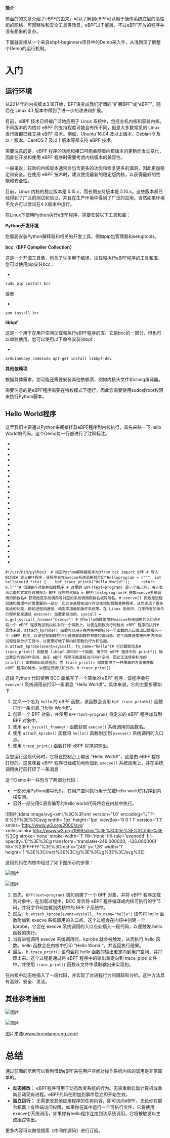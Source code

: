 **简介**

前面的的文章介绍了eBPF的由来，可以了解到eBPF可以用于操作系统底层的高性能的网络、可观察性和安全工具等场景，eBPF过于底层，不过eBPF开放的程序并没有想象的复杂。

下面就直接从一个来自ebpf-beginners项目中的Demo来入手，从浅到深了解整个Demo的运行机制。

# 入门

## 运行环境

从2014年的内核版本3.18开始，BPF演变成我们所谓的“扩展BPF”或“eBPF”。随后在 Linux 4.1 版本中得到了进一步的改进和扩展。

目前，eBPF 技术已经被广泛地应用于 Linux 系统中，包括主机内核和容器内核。不同版本的内核对 eBPF 的支持程度可能会有所不同，但是大多数常见的 Linux 发行版都已经支持 eBPF 技术。例如，Ubuntu 16.04 及以上版本、Debian 9 及以上版本、CentOS 7 及以上版本等都支持 eBPF 技术。

需要注意的是，eBPF 程序的功能和接口可能会随着内核版本的更新而发生变化，因此在开发和使用 eBPF 程序时需要考虑内核版本的兼容性。

一般来说，较新的内核版本通常会包含更多的功能和修复更多的漏洞，因此更加稳定和安全。在使用 eBPF 技术时，建议使用最新的稳定版内核，以获得最好的性能和安全性。

目前，Linux 内核的稳定版本是 5.15.x，而长期支持版本是 5.10.x。这些版本都已经得到了广泛的测试和验证，并且在生产环境中得到了广泛的应用。当然如果环境不允许可以尝试在4.X版本中运行。

在Linux下使用Python执行eBPF程序，需要安装以下工具和库：

**Python开发环境**

您需要安装Python解释器和相关的开发工具，例如pip包管理器和setuptools。

**bcc（BPF Compiler Collection）**

这是一个开源工具集，包含了许多用于编译、加载和执行eBPF程序的工具和库。您可以使用pip安装bcc：

-

```
sudo pip install bcc
```

或者

-

```
yum install bcc
```

**libbpf**

这是一个用于在用户空间加载和执行eBPF程序的库。它是bcc的一部分，但也可以单独使用。您可以使用以下命令安装libbpf：

-

```
arduinoCopy codesudo apt-get install libbpf-dev
```

**其他依赖项**

根据具体需求，您可能还需要安装其他依赖项，例如内核头文件和clang编译器。

需要注意的是eBPF程序需要在特权模式下运行，因此您需要使用sudo或root权限来执行Python脚本。

## Hello World程序

这里我们主要通过Python来间接挂载eBPF程序到内核执行，首先来贴一下Hello World的代码，这个Demo每一行都进行了注释标注。

-
-
-
-
-
-
-
-
-
-
-
-
-
-
-
-
-
-
-
-
-
-
-

```
#!/usr/bin/python3  # 指定Python解释器版本为3from bcc import BPF # 导入BCC库# 定义BPF程序，该程序会在execve系统调用前打印"Helloprogram = r"""  int hello(void *ctx) {    bpf_trace_printk("Hello World!");     return 0;}"""# 创建BPF对象并加载程序 # 这里的 BPF(text=program) 是一个指示符，用于表示后面的文本应该被视为 BPF 程序的代码b = BPF(text=program)# 获取execve系统调用的函数名# 获取给定系统调用号对应的系统调用函数名或符号名。# execve() 函数是进程创建和管理中非常重要的一部分，它允许进程在运行时动态地加载和替换程序，从而实现了很多高级的功能，例如进程间通信、动态库加载和插件系统等。在 Linux 系统中，几乎所有的命令行程序都是通过 execve() 函数来启动的。syscall = b.get_syscall_fnname("execve") # 将hello函数附加到execve系统调用的入口点# 将一个 eBPF 程序附加到内核中的一个函数上，以便在函数执行时触发 eBPF 程序的执行# 具体来说，attach_kprobe() 函数可以用于在内核中的任何一个函数的入口或出口处插入一个 eBPF 程序，以便监视函数的行为或修改函数的参数和返回值。这个函数通常被用于内核调试和性能分析工具中，以便更好地了解内核函数的行为和性能。b.attach_kprobe(event=syscall, fn_name="hello")# 打印跟踪信息# trace_print() 函数是 libbpf 库中的一个函数，用于将 eBPF 程序中的 printf() 输出重定向到用户空间。由于 eBPF 程序不能直接访问用户空间，因此无法使用标准的 printf() 函数输出调试信息。而 trace_print() 函数提供了一种简单的方法来获取 eBPF 程序的输出，以便进行调试和分析。b.trace_print()
```

这段 Python 代码使用 BCC 库编写了一个简单的 eBPF 程序，该程序会在 `execve()` 系统调用前打印一条消息 "Hello World!"。具体来说，它的主要步骤如下：

1. 定义一个名为 `hello` 的 eBPF 函数，该函数会调用 `bpf_trace_printk()` 函数打印一条消息 "Hello World!"。
2. 创建一个 BPF 对象，并使用 `BPF(text=program)` 将定义的 eBPF 程序加载到 BPF 对象中。
3. 使用 `get_syscall_fnname()` 函数获取 `execve()` 系统调用的函数名。
4. 使用 `attach_kprobe()` 函数将 `hello()` 函数附加到 `execve()` 系统调用的入口点。
5. 使用 `trace_print()` 函数打印 eBPF 程序的输出。

当您运行这段代码时，它将在控制台上输出 "Hello World!"，这是由 eBPF 程序打印的。这意味着 eBPF 程序已经成功地附加到 `execve()` 系统调用上，并在系统调用执行前打印了一条消息

这个Demo中一共包含了两部分代码：

- 一部分用Python编写代码，在用户空间执行用于加载hello world的程序到内核空间。
- 另外一部分用C语言编写的hello world代码将会在内核中执行。

![图片](data:image/svg+xml,%3C%3Fxml version='1.0' encoding='UTF-8'%3F%3E%3Csvg width='1px' height='1px' viewBox='0 0 1 1' version='1.1' xmlns='http://www.w3.org/2000/svg' xmlns:xlink='http://www.w3.org/1999/xlink'%3E%3Ctitle%3E%3C/title%3E%3Cg stroke='none' stroke-width='1' fill='none' fill-rule='evenodd' fill-opacity='0'%3E%3Cg transform='translate(-249.000000, -126.000000)' fill='%23FFFFFF'%3E%3Crect x='249' y='126' width='1' height='1'%3E%3C/rect%3E%3C/g%3E%3C/g%3E%3C/svg%3E)

这段代码在内核中经过了如下图所示的步骤：

![图片](/img/chapter_linux/img_5.png)

![图片](/img/chapter_linux/img_6.png)

1. 首先，`BPF(text=program)`  语句创建了一个 BPF 对象，并将 eBPF 程序加载到对象中。在加载过程中，BCC 库会将 eBPF 程序编译成内核可执行的字节码，并将字节码加载到内核中的 BPF 子系统中。
2. 然后，`b.attach_kprobe(event=syscall, fn_name="hello")` 语句将 hello 函数附加到 execve 系统调用的入口点。这个过程会在内核中创建一个 kprobe，它会在 execve 系统调用的入口点处插入一段代码，以便触发 hello 函数的执行。
3. 当有进程调用 execve 系统调用时，kprobe 就会被触发，从而执行 hello 函数。hello 函数会在内核中打印 "Hello World!"，并返回执行结果。
4. 最后，`b.trace_print()` 语句会将 hello 函数的输出重定向到用户空间，并打印出来。这个过程是通过将 eBPF 程序中的输出重定向到 trace_pipe 文件中，并使用 `trace_print()` 函数从文件中读取输出来实现的。

在内核中动态地插入了一段代码，并实现了对进程行为的跟踪和分析。这种方法具有高效、安全、灵活。

## 其他参考插图

![图片](/img/chapter_linux/img_7.png)

![图片](/img/chapter_linux/img_8.png)

图片来源(www.brendangregg.com)

# 总结

通过前面的示例可以看到借助eBPF来在用户空间对操作系统内核的调用是非常简单的。

- **动态修改：** eBPF程序可用于动态改变系统的行为。无需重新启动计算机或重新启动现有进程。eBPF代码在附加到事件后立即开始生效。
- **独立运行：** 无需更改其他应用程序的任何内容，即可访问eBPF。无论你在那台机器上有终端访问权限，如果你在其中运行一个可执行文件，它将使用execve()系统调用，如果你有hello程序连接到该系统调用，它将被触发以生成跟踪输出。

更多内容可以微信搜索《中间件源码》进行订阅。